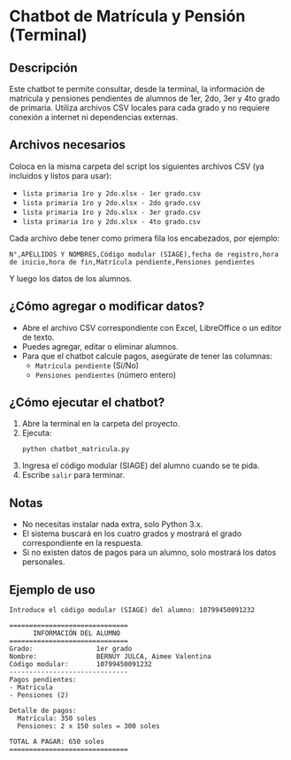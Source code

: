 # Chatbot de Matrícula y Pensión (Terminal)

## Descripción
Este chatbot te permite consultar, desde la terminal, la información de matrícula y pensiones pendientes de alumnos de 1er, 2do, 3er y 4to grado de primaria. Utiliza archivos CSV locales para cada grado y no requiere conexión a internet ni dependencias externas.

## Archivos necesarios
Coloca en la misma carpeta del script los siguientes archivos CSV (ya incluidos y listos para usar):
- `lista primaria 1ro y 2do.xlsx - 1er grado.csv`
- `lista primaria 1ro y 2do.xlsx - 2do grado.csv`
- `lista primaria 1ro y 2do.xlsx - 3er grado.csv`
- `lista primaria 1ro y 2do.xlsx - 4to grado.csv`

Cada archivo debe tener como primera fila los encabezados, por ejemplo:
```
N°,APELLIDOS Y NOMBRES,Código modular (SIAGE),fecha de registro,hora de inicio,hora de fin,Matrícula pendiente,Pensiones pendientes
```
Y luego los datos de los alumnos.

## ¿Cómo agregar o modificar datos?
- Abre el archivo CSV correspondiente con Excel, LibreOffice o un editor de texto.
- Puedes agregar, editar o eliminar alumnos.
- Para que el chatbot calcule pagos, asegúrate de tener las columnas:
  - `Matrícula pendiente` (Sí/No)
  - `Pensiones pendientes` (número entero)

## ¿Cómo ejecutar el chatbot?
1. Abre la terminal en la carpeta del proyecto.
2. Ejecuta:
   ```
   python chatbot_matricula.py
   ```
3. Ingresa el código modular (SIAGE) del alumno cuando se te pida.
4. Escribe `salir` para terminar.

## Notas
- No necesitas instalar nada extra, solo Python 3.x.
- El sistema buscará en los cuatro grados y mostrará el grado correspondiente en la respuesta.
- Si no existen datos de pagos para un alumno, solo mostrará los datos personales.

## Ejemplo de uso
```
Introduce el código modular (SIAGE) del alumno: 10799450091232

==============================
      INFORMACIÓN DEL ALUMNO
==============================
Grado:                1er grado
Nombre:               BERNUY JULCA, Aimee Valentina
Código modular:       10799450091232
------------------------------
Pagos pendientes:
- Matrícula
- Pensiones (2)

Detalle de pagos:
  Matrícula: 350 soles
  Pensiones: 2 x 150 soles = 300 soles

TOTAL A PAGAR: 650 soles
==============================
``` 
